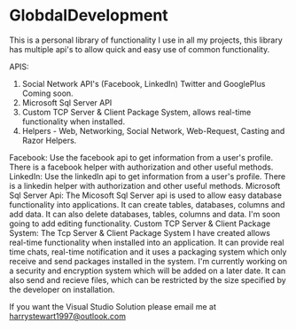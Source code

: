 # GlobdalDevelopment
This is a personal library of functionality I use in all my projects, this library has multiple api's to allow quick and easy use of 
common functionality.

APIS:
  1. Social Network API's (Facebook, LinkedIn) Twitter and GooglePlus Coming soon.
  2. Microsoft Sql Server API
  3. Custom TCP Server & Client Package System, allows real-time functionality when installed.
  4. Helpers - Web, Networking, Social Network, Web-Request, Casting and Razor Helpers.

Facebook:
  Use the facebook api to get information from a user's profile. There is a facebook helper with authorization and other useful methods.
LinkedIn:
  Use the linkedIn api to get information from a user's profile. There is a linkedin helper with authorization and other useful methods.
Microsoft Sql Server Api:
  The Micosoft Sql Server api is used to allow easy database functionality into applications. It can create tables, databases, columns and
  add data. It can also delete databases, tables, columns and data. I'm soon going to add editing functionality.
 Custom TCP Server & Client Package System:
  The Tcp Server & Client Package System I have created allows real-time functionality when installed into an application. It can provide
  real time chats, real-time notification and it uses a packaging system which only receive and send packages installed in the system. I'm
  currently working on a security and encryption system which will be added on a later date. It can also send and recieve files, which can
  be restricted by the size specified by the developer on installation.


If you want the Visual Studio Solution please email me at harrystewart1997@outlook.com
